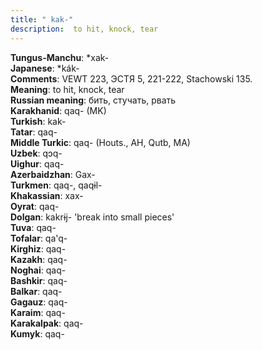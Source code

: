 ```yaml
---
title: " kak-"
description:  to hit, knock, tear
---
```


<strong>Tungus-Manchu</strong>:  *xak-<br>
<strong>Japanese</strong>:  *kák-<br>
<strong>Comments</strong>:  VEWT 223, ЭСТЯ 5, 221-222, Stachowski 135.<br>
<strong>Meaning</strong>:  to hit, knock, tear<br>
<strong>Russian meaning</strong>:  бить, стучать, рвать<br>
<strong>Karakhanid</strong>:  qaq- (MK)<br>
<strong>Turkish</strong>:  kak-<br>
<strong>Tatar</strong>:  qaq-<br>
<strong>Middle Turkic</strong>:  qaq- (Houts., AH, Qutb, MA)<br>
<strong>Uzbek</strong>:  qɔq-<br>
<strong>Uighur</strong>:  qaq-<br>
<strong>Azerbaidzhan</strong>:  Gax-<br>
<strong>Turkmen</strong>:  qaq-, qaqɨl-<br>
<strong>Khakassian</strong>:  xax-<br>
<strong>Oyrat</strong>:  qaq-<br>
<strong>Dolgan</strong>:  kakrɨj- 'break into small pieces'<br>
<strong>Tuva</strong>:  qaq-<br>
<strong>Tofalar</strong>:  qa'q-<br>
<strong>Kirghiz</strong>:  qaq-<br>
<strong>Kazakh</strong>:  qaq-<br>
<strong>Noghai</strong>:  qaq-<br>
<strong>Bashkir</strong>:  qaq-<br>
<strong>Balkar</strong>:  qaq-<br>
<strong>Gagauz</strong>:  qaq-<br>
<strong>Karaim</strong>:  qaq-<br>
<strong>Karakalpak</strong>:  qaq-<br>
<strong>Kumyk</strong>:  qaq-<br>


